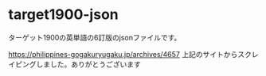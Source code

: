 # target1900-json
ターゲット1900の英単語の6訂版のjsonファイルです。

https://philippines-gogakuryugaku.jp/archives/4657
上記のサイトからスクレイピングしました。ありがとうございます
